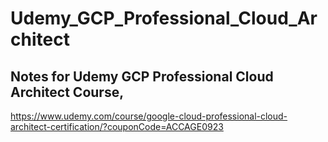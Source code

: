 # Udemy_GCP_Professional_Cloud_Architect

## Notes for Udemy GCP Professional Cloud Architect Course, </br>

https://www.udemy.com/course/google-cloud-professional-cloud-architect-certification/?couponCode=ACCAGE0923

